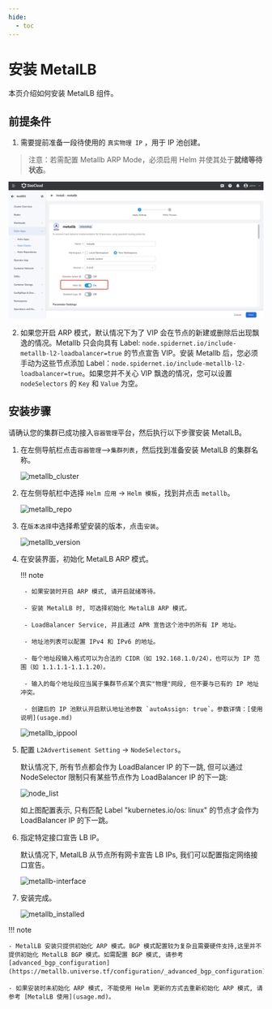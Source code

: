 ```yaml
---
hide:
  - toc
---
```


# 安装 MetalLB

本页介绍如何安装 MetalLB 组件。

## 前提条件

1. 需要提前准备一段待使用的 `真实物理 IP` ，用于 IP 池创建。

> 注意：若需配置 Metallb ARP Mode，必须启用 Helm 并使其处于**就绪等待状态**。

![metallb-helm-wait](../../images/metallb_helm_wait.png)

2. 如果您开启 ARP 模式，默认情况下为了 VIP 会在节点的新建或删除后出现飘逸的情况。Metallb 只会向具有 Label: `node.spidernet.io/include-metallb-l2-loadbalancer=true` 的节点宣告 VIP。安装 Metallb 后，您必须手动为这些节点添加 Label：`node.spidernet.io/include-metallb-l2-loadbalancer=true`。如果您并不关心 VIP 飘逸的情况，您可以设置 `nodeSelectors` 的 `Key` 和 `Value` 为空。

## 安装步骤

请确认您的集群已成功接入`容器管理`平台，然后执行以下步骤安装 MetalLB。

1. 在左侧导航栏点击`容器管理`—>`集群列表`，然后找到准备安装 MetalLB 的集群名称。

    ![metallb_cluster](https://docs.daocloud.io/daocloud-docs-images/docs/network/images/metallb-cluster.png)

2. 在左侧导航栏中选择 `Helm 应用` -> `Helm 模板`，找到并点击 `metallb`。

    ![metallb_repo](https://docs.daocloud.io/daocloud-docs-images/docs/network/images/metallb_helm_repo.png)

3. 在`版本选择`中选择希望安装的版本，点击`安装`。

    ![metallb_version](https://docs.daocloud.io/daocloud-docs-images/docs/network/images/metallb-helm-version.png)

4. 在安装界面，初始化 MetalLB ARP 模式。

    !!! note

        - 如果安装时开启 ARP 模式, 请开启就绪等待。
        
        - 安装 MetalLB 时, 可选择初始化 MetalLB ARP 模式。
        
        - LoadBalancer Service, 并且通过 APR 宣告这个池中的所有 IP 地址。
        
        - 地址池列表可以配置 IPv4 和 IPv6 的地址。
        
        - 每个地址段输入格式可以为合法的 CIDR（如 192.168.1.0/24），也可以为 IP 范围（如 1.1.1.1-1.1.1.20）。
        
        - 输入的每个地址段应当属于集群节点某个真实"物理"网段, 但不要与已有的 IP 地址冲突。
        
        - 创建后的 IP 池默认开启默认地址池参数 `autoAssign: true`。参数详情：[使用说明](usage.md)

    ![metallb_ippool](https://docs.daocloud.io/daocloud-docs-images/docs/network/images/metallb_ippool.png)

5. 配置 `L2Advertisement Setting` -> `NodeSelectors`。

    默认情况下, 所有节点都会作为 LoadBalancer IP 的下一跳, 但可以通过 NodeSelector 限制只有某些节点作为 LoadBalancer IP 的下一跳:

    ![node_list](https://docs.daocloud.io/daocloud-docs-images/docs/network/images/metallb_nodelist.png)

    如上图配置表示, 只有匹配 Label "kubernetes.io/os: linux" 的节点才会作为 LoadBalancer IP 的下一跳。

6. 指定特定接口宣告 LB IP。

    默认情况下, MetalLB 从节点所有网卡宣告 LB IPs, 我们可以配置指定网络接口宣告。

    ![metallb-interface](https://docs.daocloud.io/daocloud-docs-images/docs/network/images/metallb-interface.png)

7. 安装完成。

    ![metallb_installed](https://docs.daocloud.io/daocloud-docs-images/docs/network/images/metallb_installed.png)

!!! note

    - MetalLB 安装只提供初始化 ARP 模式。BGP 模式配置较为复杂且需要硬件支持,这里并不提供初始化 MetalLB BGP 模式。如需配置 BGP 模式, 请参考 [advanced_bgp_configuration](https://metallb.universe.tf/configuration/_advanced_bgp_configuration)。
    
    - 如果安装时未初始化 ARP 模式, 不能使用 Helm 更新的方式去重新初始化 ARP 模式, 请参考 [MetalLB 使用](usage.md)。
